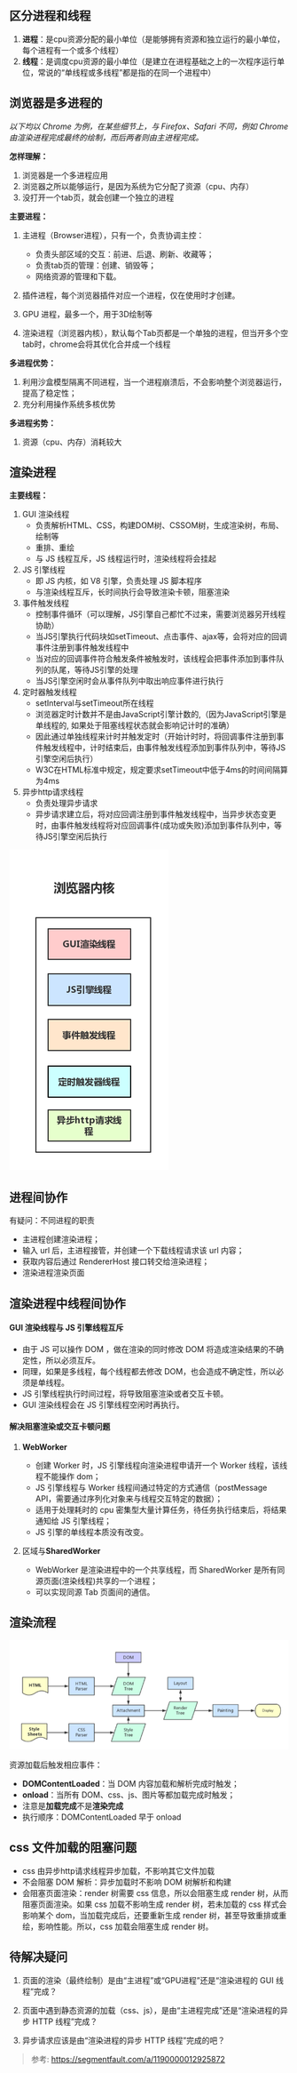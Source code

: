 ## 区分进程和线程

1. **进程**：是cpu资源分配的最小单位（是能够拥有资源和独立运行的最小单位，每个进程有一个或多个线程）
2. **线程**：是调度cpu资源的最小单位（是建立在进程基础之上的一次程序运行单位，常说的“单线程或多线程”都是指的在同一个进程中）



## 浏览器是多进程的

*以下均以 Chrome 为例，在某些细节上，与 Firefox、Safari 不同，例如 Chrome 由渲染进程完成最终的绘制，而后两者则由主进程完成。*

**怎样理解：**
1. 浏览器是一个多进程应用
2. 浏览器之所以能够运行，是因为系统为它分配了资源（cpu、内存）
3. 没打开一个tab页，就会创建一个独立的进程

**主要进程：**
1. 主进程（Browser进程），只有一个，负责协调主控：
   * 负责头部区域的交互：前进、后退、刷新、收藏等；
   * 负责tab页的管理：创建、销毁等；
   * 网络资源的管理和下载。

2. 插件进程，每个浏览器插件对应一个进程，仅在使用时才创建。
3. GPU 进程，最多一个，用于3D绘制等
4. 渲染进程（浏览器内核），默认每个Tab页都是一个单独的进程，但当开多个空tab时，chrome会将其优化合并成一个线程

**多进程优势：**
1. 利用沙盒模型隔离不同进程，当一个进程崩溃后，不会影响整个浏览器运行，提高了稳定性；
2. 充分利用操作系统多核优势

**多进程劣势：**
1. 资源（cpu、内存）消耗较大



## 渲染进程

**主要线程：**

1. GUI 渲染线程
   * 负责解析HTML、CSS，构建DOM树、CSSOM树，生成渲染树，布局、绘制等
   * 重排、重绘
   * 与 JS 线程互斥，JS 线程运行时，渲染线程将会挂起
2. JS 引擎线程
   * 即 JS 内核，如 V8 引擎，负责处理 JS 脚本程序
   * 与渲染线程互斥，长时间执行会导致渲染卡顿，阻塞渲染
3. 事件触发线程
   * 控制事件循环（可以理解，JS引擎自己都忙不过来，需要浏览器另开线程协助）
   * 当JS引擎执行代码块如setTimeout、点击事件、ajax等，会将对应的回调事件注册到事件触发线程中
   * 当对应的回调事件符合触发条件被触发时，该线程会把事件添加到事件队列的队尾，等待JS引擎的处理
   * 当JS引擎空闲时会从事件队列中取出响应事件进行执行
4. 定时器触发线程
   * setInterval与setTimeout所在线程
   * 浏览器定时计数并不是由JavaScript引擎计数的,（因为JavaScript引擎是单线程的, 如果处于阻塞线程状态就会影响记计时的准确）
   * 因此通过单独线程来计时并触发定时（开始计时时，将回调事件注册到事件触发线程中，计时结束后，由事件触发线程添加到事件队列中，等待JS引擎空闲后执行）
   * W3C在HTML标准中规定，规定要求setTimeout中低于4ms的时间间隔算为4ms
5. 异步http请求线程
   * 负责处理异步请求
   * 异步请求建立后，将对应回调注册到事件触发线程中，当异步状态变更时，由事件触发线程将对应回调事件(成功或失败)添加到事件队列中，等待JS引擎空闲后执行

![渲染进程中主要的线程](https://raw.githubusercontent.com/jerryzhangjie/image-database/master/picgo/%E6%B8%B2%E6%9F%93%E8%BF%9B%E7%A8%8B%E4%B8%AD%E4%B8%BB%E8%A6%81%E7%9A%84%E7%BA%BF%E7%A8%8B.png)



## 进程间协作

有疑问：不同进程的职责

* 主进程创建渲染进程；
* 输入 url 后，主进程接管，并创建一个下载线程请求该 url 内容；
* 获取内容后通过 RendererHost 接口转交给渲染进程；
* 渲染进程渲染页面


## 渲染进程中线程间协作

#### GUI 渲染线程与 JS 引擎线程互斥

   * 由于 JS 可以操作 DOM ，做在渲染的同时修改 DOM 将造成渲染结果的不确定性，所以必须互斥。
   * 同理，如果是多线程，每个线程都去修改 DOM，也会造成不确定性，所以必须是单线程。
   * JS 引擎线程执行时间过程，将导致阻塞渲染或者交互卡顿。
   * GUI 渲染线程会在 JS 引擎线程空闲时再执行。

#### 解决阻塞渲染或交互卡顿问题

1. **WebWorker**
   
   * 创建 Worker 时，JS 引擎线程向渲染进程申请开一个 Worker 线程，该线程不能操作 dom；
   * JS 引擎线程与 Worker 线程间通过特定的方式通信（postMessage API，需要通过序列化对象来与线程交互特定的数据）；
   * 适用于处理耗时的 cpu 密集型大量计算任务，待任务执行结束后，将结果通知给 JS 引擎线程；
   * JS 引擎的单线程本质没有改变。

2. 区域与**SharedWorker**

   * WebWorker 是渲染进程中的一个共享线程，而 SharedWorker 是所有同源页面(渲染线程)共享的一个进程；
   * 可以实现同源 Tab 页面间的通信。



## 渲染流程

![浏览器渲染流程](https://raw.githubusercontent.com/jerryzhangjie/image-database/master/picgo/%E6%B5%8F%E8%A7%88%E5%99%A8%E6%B8%B2%E6%9F%93%E6%B5%81%E7%A8%8B.png)

资源加载后触发相应事件：

* **DOMContentLoaded**：当 DOM 内容加载和解析完成时触发；
* **onload**：当所有 DOM、css、js、图片等都加载完成时触发；
* 注意是**加载完成**不是**渲染完成**
* 执行顺序：DOMContentLoaded 早于 onload



## css 文件加载的阻塞问题

* css 由异步http请求线程异步加载，不影响其它文件加载
* 不会阻塞 DOM 解析：异步加载时不影响 DOM 树解析和构建
* 会阻塞页面渲染：render 树需要 css 信息，所以会阻塞生成 render 树，从而阻塞页面渲染。如果 css 加载不影响生成 render 树，若未加载的 css 样式会影响某个 dom，当加载完成后，还要重新生成 render 树，甚至导致重排或重绘，影响性能。所以，css 加载会阻塞生成 render 树。



## 待解决疑问

1. 页面的渲染（最终绘制）是由“主进程”或“GPU进程”还是“渲染进程的 GUI 线程”完成？

2. 页面中遇到静态资源的加载（css、js），是由“主进程完成”还是“渲染进程的异步 HTTP 线程”完成？

3. 异步请求应该是由“渲染进程的异步 HTTP 线程”完成的吧？


> 参考:
> https://segmentfault.com/a/1190000012925872